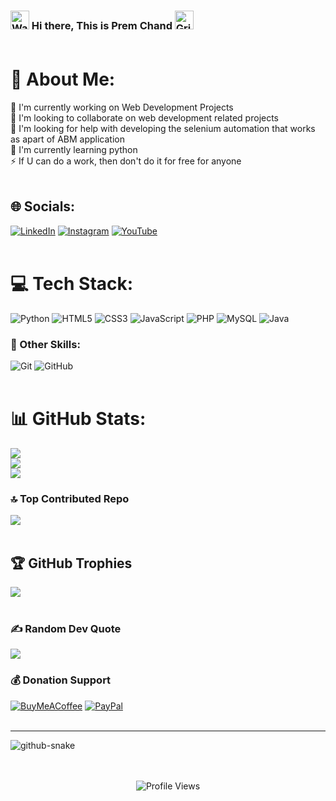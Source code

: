 <!-- ### 👋 Hi there, This is Prem Chand 😄 <br><br> 
### <img src="./Hi-HandWave.gif" width="35" height="35"/> Hi there, This is Prem Chand 😄 <br><br> -->
### <img src="https://raw.githubusercontent.com/Tarikul-Islam-Anik/Telegram-Animated-Emojis/main/People/Waving%20Hand.webp" alt="Waving Hand" width="30" height="30" /> Hi there, This is Prem Chand <img src="https://raw.githubusercontent.com/Tarikul-Islam-Anik/Telegram-Animated-Emojis/main/Smileys/Grinning%20Face%20With%20Smiling%20Eyes.webp" alt="Grinning Face With Smiling Eyes" width="30" height="30" /> <br><br>
<!-- ### <img src="https://raw.githubusercontent.com/Tarikul-Islam-Anik/Animated-Fluent-Emojis/master/Emojis/Hand%20gestures/Waving%20Hand.png" alt="Waving Hand" width="30" height="30" /> Hi there, This is Prem Chand <img src="https://raw.githubusercontent.com/Tarikul-Islam-Anik/Animated-Fluent-Emojis/master/Emojis/Smilies/Grinning%20Face%20with%20Big%20Eyes.png" alt="Grinning Face with Big Eyes" width="25" height="25" /> <br><br> -->

# 💫 About Me:
🔭 I'm currently working on Web Development Projects<br>
👯 I'm looking to collaborate on web development related projects<br>
🤝 I'm looking for help with developing the selenium automation that works as apart of ABM application<br>
🌱 I'm currently learning python<br>
⚡ If U can do a work, then don't do it for free for anyone<br><br>

## 🌐 Socials:
[![LinkedIn](https://img.shields.io/badge/LinkedIn-%230077B5.svg?logo=linkedin&logoColor=white)](https://linkedin.com/in/https://www.linkedin.com/in/premchand1710) 
[![Instagram](https://img.shields.io/badge/Instagram-%23E4405F.svg?logo=Instagram&logoColor=white)](https://instagram.com/perfect_prem_prb) 
[![YouTube](https://img.shields.io/badge/YouTube-%23FF0000.svg?logo=YouTube&logoColor=white)](https://www.youtube.com/@Tech4Gen) <br><br>

<!-- [![Behance](https://img.shields.io/badge/Behance-1769ff?logo=behance&logoColor=white)](https://behance.net/behance-username-here) 
[![Discord](https://img.shields.io/badge/Discord-%237289DA.svg?logo=discord&logoColor=white)](https://discord.gg/discord-username-here) 
[![Facebook](https://img.shields.io/badge/Facebook-%231877F2.svg?logo=Facebook&logoColor=white)](https://facebook.com/fb-username-here) 
[![Medium](https://img.shields.io/badge/Medium-12100E?logo=medium&logoColor=white)](https://medium.com/@medium-username-here) 
[![Pinterest](https://img.shields.io/badge/Pinterest-%23E60023.svg?logo=Pinterest&logoColor=white)](https://pinterest.com/pinterest-username-here) 
[![Quora](https://img.shields.io/badge/Quora-%23B92B27.svg?logo=Quora&logoColor=white)](https://quora.com/profile/quora-username-here) 
[![Reddit](https://img.shields.io/badge/Reddit-%23FF4500.svg?logo=Reddit&logoColor=white)](https://reddit.com/user/reddit-username-here) 
[![Stack Overflow](https://img.shields.io/badge/-Stackoverflow-FE7A16?logo=stack-overflow&logoColor=white)](https://stackoverflow.com/users/stackoverflow-userid-here) 
[![Twitch](https://img.shields.io/badge/Twitch-%239146FF.svg?logo=Twitch&logoColor=white)](https://twitch.tv/twitch-username-here) 
[![X](https://img.shields.io/badge/X-black.svg?logo=X&logoColor=white)](https://x.com/xtwitter-username-here)  
[![Codepen](https://img.shields.io/badge/Codepen-000000?logo=codepen&logoColor=white)](https://codepen.io/codepen-username-here) 
[![email](https://img.shields.io/badge/Email-D14836?logo=gmail&logoColor=white)](mailto:sampleemail@gmail.com) -->

# 💻 Tech Stack:
![Python](https://img.shields.io/badge/python-3670A0?style=flat&logo=python&logoColor=ffdd54) 
![HTML5](https://img.shields.io/badge/html5-%23E34F26.svg?style=flat&logo=html5&logoColor=white) 
![CSS3](https://img.shields.io/badge/css3-%231572B6.svg?style=flat&logo=css3&logoColor=white) 
![JavaScript](https://img.shields.io/badge/javascript-%23323330.svg?style=flat&logo=javascript&logoColor=%23F7DF1E) 
![PHP](https://img.shields.io/badge/php-%23777BB4.svg?style=flat&logo=php&logoColor=white) 
![MySQL](https://img.shields.io/badge/mysql-%2300f.svg?style=flat&logo=mysql&logoColor=white) 
![Java](https://img.shields.io/badge/java-%23ED8B00.svg?style=flat&logo=java&logoColor=white) <br>


### 🧮 Other Skills: 
![Git](https://img.shields.io/badge/git-%23F05033.svg?style=flat&logo=git&logoColor=white) 
![GitHub](https://img.shields.io/badge/github-%23121011.svg?style=flat&logo=github&logoColor=white) <br><br>

<!-- ![FastAPI](https://img.shields.io/badge/FastAPI-005571?style=flat&logo=fastapi) 
![Django](https://img.shields.io/badge/django-%23092E20.svg?style=flat&logo=django&logoColor=white) 
![MongoDB](https://img.shields.io/badge/MongoDB-%234ea94b.svg?style=flat&logo=mongodb&logoColor=white) 
![Postgres](https://img.shields.io/badge/postgres-%23316192.svg?style=flat&logo=postgresql&logoColor=white) 
![Figma](https://img.shields.io/badge/figma-%23F24E1E.svg?style=flat&logo=figma&logoColor=white) 
![Adobe Photoshop](https://img.shields.io/badge/adobe%20photoshop-%2331A8FF.svg?style=flat&logo=adobe%20photoshop&logoColor=white) 
![Canva](https://img.shields.io/badge/Canva-%2300C4CC.svg?style=flat&logo=Canva&logoColor=white) 
![Matplotlib](https://img.shields.io/badge/Matplotlib-%23ffffff.svg?style=flat&logo=Matplotlib&logoColor=black) 
![NumPy](https://img.shields.io/badge/numpy-%23013243.svg?style=flat&logo=numpy&logoColor=white) 
![Pandas](https://img.shields.io/badge/pandas-%23150458.svg?style=flat&logo=pandas&logoColor=white) 
![GitLab](https://img.shields.io/badge/gitlab-%23181717.svg?style=flat&logo=gitlab&logoColor=white) 
![Bitbucket](https://img.shields.io/badge/bitbucket-%230047B3.svg?style=flat&logo=bitbucket&logoColor=white)  
![Gitea](https://img.shields.io/badge/Gitea-34495E?style=flat&logo=gitea&logoColor=5D9425) -->

# 📊 GitHub Stats:
![](https://github-readme-stats.vercel.app/api?username=PremChandV&theme=default&hide_border=false&include_all_commits=true&count_private=true)<br/>
![](https://github-readme-streak-stats.herokuapp.com/?user=PremChandV&theme=default&hide_border=false)<br/>
![](https://github-readme-stats.vercel.app/api/top-langs/?username=PremChandV&theme=default&hide_border=false&include_all_commits=true&count_private=true&layout=compact) <br>

### 🔝 Top Contributed Repo
![](https://github-contributor-stats.vercel.app/api?username=PremChandV&limit=5&theme=tokyonight&combine_all_yearly_contributions=true) <br><br>

## 🏆 GitHub Trophies
![](https://github-profile-trophy.vercel.app/?username=PremChandV&theme=radical&no-frame=false&no-bg=false&margin-w=4) <br><br>

### ✍️ Random Dev Quote
![](https://quotes-github-readme.vercel.app/api?type=horizontal&theme=radical) <br>

### 💰 Donation Support
  [![BuyMeACoffee](https://img.shields.io/badge/Buy%20Me%20a%20Coffee-ffdd00?style=for-the-badge&logo=buy-me-a-coffee&logoColor=black)](https://buymeacoffee.com/buyme-coffee-usename-here) 
  [![PayPal](https://img.shields.io/badge/PayPal-00457C?style=for-the-badge&logo=paypal&logoColor=white)](https://paypal.me/paypal.me-username-here) <br><br>

---

<picture>
  <source media="(prefers-color-scheme: dark)" srcset="https://raw.githubusercontent.com/tobiasmeyhoefer/tobiasmeyhoefer/output/github-snake-dark.svg" />
  <source media="(prefers-color-scheme: light)" srcset="https://raw.githubusercontent.com/tobiasmeyhoefer/tobiasmeyhoefer/output/github-snake.svg" />
  <img alt="github-snake" src="https://raw.githubusercontent.com/tobiasmeyhoefer/tobiasmeyhoefer/output/github-snake.svg" />
</picture> <br><br><br>

<!-- [![](https://visitcount.itsvg.in/api?id=PremChandV&icon=5&color=3)](https://visitcount.itsvg.in)
[![](https://visitcount.itsvg.in/api?id=PremChandV&label=Profile%20Views&color=0&icon=0&pretty=true)](https://visitcount.itsvg.in) -->
<p align="center"> <img src="https://komarev.com/ghpvc/?username=PremChandV&color=brightgreen" alt="Profile Views" /> </p>

<!-- Proudly created with GPRM ( https://gprm.itsvg.in ) -->
